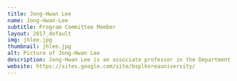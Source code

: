 ```yaml
---
title: Jong-Hwan Lee
name: Jong-Hwan-Lee
subtitle: Program Committee Member
layout: 2017_default
img: jhlee.jpg
thumbnail: jhlee.jpg
alt: Picture of Jong-Hwan Lee
description: Jong-Hwan Lee is an associate professor in the Department of Brain and Cognitive Engineering at Korea University.
website: https://sites.google.com/site/bsplkoreauniversity/
---
```

